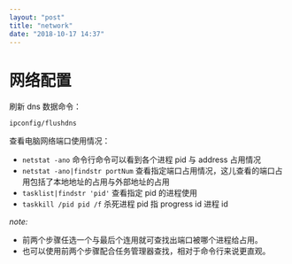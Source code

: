 ```yaml
---
layout: "post"
title: "network"
date: "2018-10-17 14:37"
---
```


# 网络配置

刷新 dns 数据命令：

```shell
ipconfig/flushdns
```

查看电脑网络端口使用情况：
- `netstat -ano` 命令行命令可以看到各个进程 pid 与 address 占用情况
- `netstat -ano|findstr portNum` 查看指定端口占用情况，这儿查看的端口占用包括了本地地址的占用与外部地址的占用
- `tasklist|findstr 'pid'` 查看指定 pid 的进程使用
- `taskkill /pid pid /f` 杀死进程 pid 指 progress id 进程 id

 _note:_
- 前两个步骤任选一个与最后个连用就可查找出端口被哪个进程给占用。
- 也可以使用前两个步骤配合任务管理器查找，相对于命令行来说更直观。

